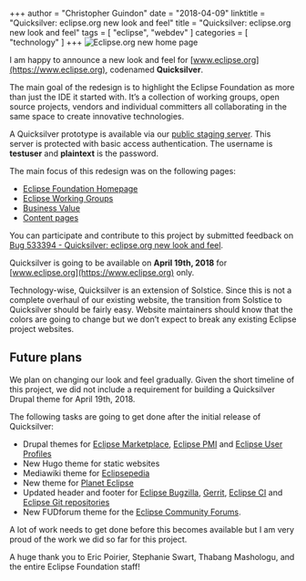 +++
author = "Christopher Guindon"
date = "2018-04-09"
linktitle = "Quicksilver: eclipse.org new look and feel"
title =  "Quicksilver: eclipse.org new look and feel"
tags = [
    "eclipse",
    "webdev"
]
categories = [
    "technology"
]
+++
![Eclipse.org new home page](/images/05-quicksilver/eclipse-org-homepage.jpg "Eclipse.org new home page")

I am happy to announce a new look and feel for [www.eclipse.org](https://www.eclipse.org), codenamed **Quicksilver**.

The main goal of the redesign is to highlight the Eclipse Foundation as more than just the IDE it started with. It’s a collection of working groups, open source projects, vendors and individual committers all collaborating in the same space to create innovative technologies.

A Quicksilver prototype is available via our [public staging server](https://staging.eclipse.org). This server is protected with basic access authentication. The username is **testuser** and **plaintext** is the password.

The main focus of this redesign was on the following pages:

* [Eclipse Foundation Homepage](https://staging.eclipse.org)
* [Eclipse Working Groups](https://staging.eclipse.org/org/workinggroups/)
* [Business Value](https://staging.eclipse.org/org/value/)
* [Content pages](https://staging.eclipse.org/org/)

You can participate and contribute to this project by submitted feedback on [Bug 533394 - Quicksilver: eclipse.org new look and feel](https://bugs.eclipse.org/bugs/show_bug.cgi?id=533394). 

Quicksilver is going to be available on **April 19th, 2018** for [www.eclipse.org](https://www.eclipse.org) only. 

Technology-wise, Quicksilver is an extension of Solstice. Since this is not a complete overhaul of our existing website, the transition from Solstice to Quicksilver should be fairly easy. Website maintainers should know that the colors are going to change but we don’t expect to break any existing Eclipse project websites.

## Future plans

We plan on changing our look and feel gradually. Given the short timeline of this project, we did not include a requirement for building a Quicksilver Drupal theme for April 19th, 2018.

The following tasks are going to get done after the initial release of Quicksilver:

* Drupal themes for [Eclipse Marketplace](https://marketplace.eclipse.org), [Eclipse PMI](https://projects.eclipse.org.) and [Eclipse User Profiles](https://accounts.eclipse.org)
* New Hugo theme for static websites
* Mediawiki theme for [Eclipsepedia](https://wiki.eclipse.org)
* New theme for [Planet Eclipse](https://planeteclipse.org)
* Updated header and footer for [Eclipse Bugzilla](https://bugs.eclipse.org/bugs/), [Gerrit](https://git.eclipse.org/r/), [Eclipse CI](https://ci.eclipse.org/) and [Eclipse Git repositories](https://git.eclipse.org/c/)
* New FUDforum theme for the [Eclipse Community Forums](https://eclipse.org/forums/).

A lot of work needs to get done before this becomes available but I am very proud of the work we did so far for this project. 

A huge thank you to Eric Poirier, Stephanie Swart, Thabang Mashologu, and the entire Eclipse Foundation staff!
